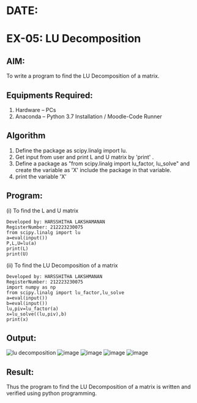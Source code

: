# DATE:
# EX-05: LU Decomposition 

## AIM:
To write a program to find the LU Decomposition of a matrix.

## Equipments Required:
1. Hardware – PCs
2. Anaconda – Python 3.7 Installation / Moodle-Code Runner

## Algorithm
1. Define the package as scipy.linalg import lu.
2. Get input from user and print L and U matrix by 'print' .
3. Define a package as "from scipy.linalg import lu_factor, lu_solve" and create the variable as 'X' include the package in that variable.
4. print the variable 'X'

## Program:
(i) To find the L and U matrix
```
Developed by: HARSSHITHA LAKSHAMANAN
RegisterNumber: 212223230075
from scipy.linalg import lu
a=eval(input())
P,L,U=lu(a)
print(L)
print(U)
```
(ii) To find the LU Decomposition of a matrix
```
Developed by: HARSSHITHA LAKSHMANAN
RegisterNumber: 212223230075
import numpy as np
from scipy.linalg import lu_factor,lu_solve
a=eval(input())
b=eval(input())
lu,piv=lu_factor(a)
x=lu_solve((lu,piv),b)
print(x)
```

## Output:
![lu decomposition]()
![image](https://github.com/user-attachments/assets/fc233586-d7db-43d8-8385-b63f8f2165aa)
![image](https://github.com/user-attachments/assets/b58b7d3f-1b15-4019-bbea-d2e5cf47b632)
![image](https://github.com/user-attachments/assets/f246b383-d856-4226-bc0a-bd1acd76b9fa)
![image](https://github.com/user-attachments/assets/d5403a2e-268e-4194-8685-08efe6d6bb37)


## Result:
Thus the program to find the LU Decomposition of a matrix is written and verified using python programming.

